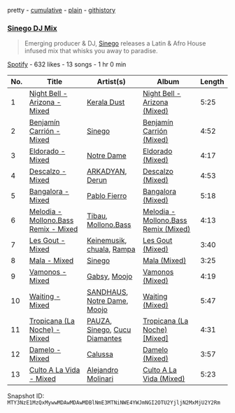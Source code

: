 pretty - [cumulative](/playlists/cumulative/37i9dQZF1DWUXtqSbiMCVM.md) - [plain](/playlists/plain/37i9dQZF1DWUXtqSbiMCVM) - [githistory](https://github.githistory.xyz/mackorone/spotify-playlist-archive/blob/main/playlists/plain/37i9dQZF1DWUXtqSbiMCVM)

### [Sinego DJ Mix](https://open.spotify.com/playlist/37i9dQZF1DWUXtqSbiMCVM)

> Emerging producer & DJ, <a href="spotify:artist:3UlAQex8nw3vquHcmY8fpb">Sinego</a> releases a Latin & Afro House infused mix that whisks you away to paradise.

[Spotify](https://open.spotify.com/user/spotify) - 632 likes - 13 songs - 1 hr 0 min

| No. | Title | Artist(s) | Album | Length |
|---|---|---|---|---|
| 1 | [Night Bell \- Arizona \- Mixed](https://open.spotify.com/track/53VcMMCj3TCnjscfpFDUip) | [Kerala Dust](https://open.spotify.com/artist/6lK8O3kyFThiTmgowQZGOH) | [Night Bell \- Arizona \(Mixed\)](https://open.spotify.com/album/5td9TwfYtrckjepXb2GdtW) | 5:25 |
| 2 | [Benjamín Carrión \- Mixed](https://open.spotify.com/track/5vsaVOVdb1ISrhsd3cW0Td) | [Sinego](https://open.spotify.com/artist/3UlAQex8nw3vquHcmY8fpb) | [Benjamín Carrión \(Mixed\)](https://open.spotify.com/album/1ypVpyEk5pkKEVGrsxiOVL) | 4:52 |
| 3 | [Eldorado \- Mixed](https://open.spotify.com/track/3LRm3mWo1gWAmwSoeCRKQy) | [Notre Dame](https://open.spotify.com/artist/6Q1Ps2F5LkdxLAM6S7KPpt) | [Eldorado \(Mixed\)](https://open.spotify.com/album/0L3IsPc513OyQ4ZaH0xcp8) | 4:17 |
| 4 | [Descalzo \- Mixed](https://open.spotify.com/track/2vOOu3t6hopqGbEarxmaws) | [ARKADYAN](https://open.spotify.com/artist/2ELBfW9Bn2xBAIvWeXeCgI), [Derun](https://open.spotify.com/artist/7DaUdudIwcfgSzFJX1VEVo) | [Descalzo \(Mixed\)](https://open.spotify.com/album/0sh6TJHkICw3IOXkf9BneI) | 4:53 |
| 5 | [Bangalora \- Mixed](https://open.spotify.com/track/1yGzbQg26jEUEnpfjsxTLR) | [Pablo Fierro](https://open.spotify.com/artist/5N7gp2n04e1TJ6MaKyvrbI) | [Bangalora \(Mixed\)](https://open.spotify.com/album/0am1GN6z1WL5mKHCMR26fK) | 5:18 |
| 6 | [Melodia \- Mollono.Bass Remix \- Mixed](https://open.spotify.com/track/02ddcnlnKW8kZfXTTPPMfQ) | [Tibau](https://open.spotify.com/artist/6wEK8OOJNasXPpp5fXn29b), [Mollono.Bass](https://open.spotify.com/artist/27j5PRcPefcI6q8as58zWF) | [Melodia \- Mollono.Bass Remix \(Mixed\)](https://open.spotify.com/album/0vfLZ5asZiDpblZsDFkQff) | 4:13 |
| 7 | [Les Gout \- Mixed](https://open.spotify.com/track/3hllE3n68Lws8XqLdxFaOV) | [Keinemusik](https://open.spotify.com/artist/26WKgv73kRHD0gEDKD1i8j), [chuala](https://open.spotify.com/artist/5k2dso94XJEWZhPMmKFznI), [Rampa](https://open.spotify.com/artist/08jywfUS0hp8XYlYs0cvz8) | [Les Gout \(Mixed\)](https://open.spotify.com/album/6hqvE2qT09R8tY8NtvyUDN) | 3:40 |
| 8 | [Mala \- Mixed](https://open.spotify.com/track/6TkM9vgb7D4UoMECYpZuDi) | [Sinego](https://open.spotify.com/artist/3UlAQex8nw3vquHcmY8fpb) | [Mala \(Mixed\)](https://open.spotify.com/album/1xnRxIrHLSpju2sSYFuFde) | 3:25 |
| 9 | [Vamonos \- Mixed](https://open.spotify.com/track/1eroPPfxLBRQDs4wy6BdJ3) | [Gabsy](https://open.spotify.com/artist/6FyP2gFlBlrXKhcLGFmwhc), [Moojo](https://open.spotify.com/artist/4bU2sBWgXJtViut3q68o5m) | [Vamonos \(Mixed\)](https://open.spotify.com/album/3uhifEpZH9m5L7Ryb2yI9k) | 4:19 |
| 10 | [Waiting \- Mixed](https://open.spotify.com/track/6I0sncQ4CmpllgWUyOLNkQ) | [SANDHAUS](https://open.spotify.com/artist/3VPDTHXbhY1NdFM3xpf2Ta), [Notre Dame](https://open.spotify.com/artist/6Q1Ps2F5LkdxLAM6S7KPpt), [Moojo](https://open.spotify.com/artist/4bU2sBWgXJtViut3q68o5m) | [Waiting \(Mixed\)](https://open.spotify.com/album/2v9bTWrv9BPK7QjpTBnwyX) | 5:47 |
| 11 | [Tropicana \(La Noche\) \- Mixed](https://open.spotify.com/track/6SRnLdrj1Z2FSnBQSdynMg) | [PAUZA](https://open.spotify.com/artist/2GZ0VsYD0N5Gb3EOIELa1N), [Sinego](https://open.spotify.com/artist/3UlAQex8nw3vquHcmY8fpb), [Cucu Diamantes](https://open.spotify.com/artist/22GbdVx7qK79foK0sRWxTz) | [Tropicana \(La Noche\) \[Mixed\]](https://open.spotify.com/album/418Y0rUDGUoG0UwJRx0F9S) | 4:31 |
| 12 | [Damelo \- Mixed](https://open.spotify.com/track/12eiq9b5wlLuH6jltMo5U2) | [Calussa](https://open.spotify.com/artist/0BlAuudg3BELkqP2nONKSW) | [Damelo \(Mixed\)](https://open.spotify.com/album/7L5Zm8yFzTpvohNmqpke8B) | 3:57 |
| 13 | [Culto A La Vida \- Mixed](https://open.spotify.com/track/4zqQ7y3enFoh6nuIKps41x) | [Alejandro Molinari](https://open.spotify.com/artist/6MVmGh11Jf6bh8FfwiLblE) | [Culto A La Vida \(Mixed\)](https://open.spotify.com/album/0XAgB7pTt58AAc4LOkmNIy) | 5:23 |

Snapshot ID: `MTY3NzE1MzQxMywwMDAwMDAwMDBlNmE3MTNiNWE4YWJmNGI2OTU2YjljN2MxMjU2Y2Rm`
